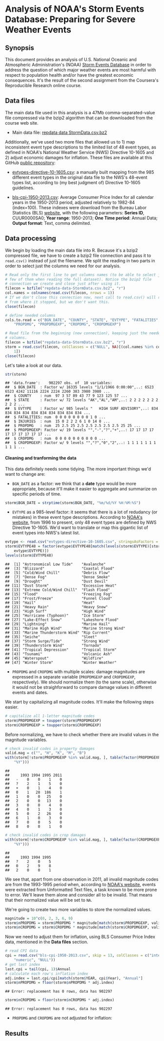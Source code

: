 

# Analysis of NOAA's Storm Events Database: Preparing for Severe Weather Events

## Synopsis
This document provides an analysis of U.S. National Oceanic and Atmospheric Administration's (NOAA) [Storm Events Database](http://www.ncdc.noaa.gov/stormevents/) in order to address the question of which major weather events are most harmful with respect to population health and/or have the greatest economic consequences. It's the result of the second assignment from the Coursera's Reproducible Research online course.

## Data files

The main data file used in this analysis is a 47Mb comma-separated-value file compressed via the bzip2 algorithm that can be downloaded from the course web site.
* Main data file: [repdata data StormData.csv.bz2](https://d396qusza40orc.cloudfront.net/repdata%2Fdata%2FStormData.csv.bz2)

Additionally, we've used two more files that allowed us to 1) map inconsistent event type descriptions to the limited list of 48 event types, as defined in NOAA's National Weather Service (NWS) Directive 10-1605 and 2) adjust economic damages for inflation. These files are available at this GitHub [public repository](https://github.com/pjpjean/RepData_PeerAssessment2):
* [evtypes-directive-10-1605.csv](https://raw.githubusercontent.com/pjpjean/RepData_PeerAssessment2/master/evtypes-directive-10-1605.csv): a manually built mapping from the 985 different event types in the original data file to the NWS's 48-event types list, according to (my best judgment of) Directive 10-1605 guidelines.

* [bls-cpi-1950-2013.csv](https://raw.githubusercontent.com/pjpjean/RepData_PeerAssessment2/master/bls-cpi-1950-2013.csv): Average Consumer Price Index for all calendar years in the 1950-2013 period, adjusted relatively to 1982-84 (index=100). These indexes were download from the Bureau Labor Statistics (BLS) [website](http://data.bls.gov/pdq/SurveyOutputServlet), with the following parameters: **Series ID**, CUUR0000SA0; **Year range**: 1950-2013; **One Time period**: Annual Data; **Output format**: Text, comma delimited.


## Data processing
We begin by loading the main data file into R. Because it's a bzip2 compressed file,  we have to create a bzip2 file connection and pass it to `read.csv()` instead of just the filename. We split the reading in two parts in order to select just the columns we need for our analysis.



```r
# Read only the first line to get columns names (to be able to select just a
# few of them when reading the full dataset). Notice the bzip2 file
# connection we create and close just after using it.
filecon = bzfile("repdata-data-StormData.csv.bz2", "r")
col.names = colnames(read.csv(filecon, nrows = 1))
# If we don't close this connection now, next call to read.csv() will resume
# from where it stopped, but we don't want this.
close(filecon)

# define needed columns
cols.to.read = c("BGN_DATE", "COUNTY", "STATE", "EVTYPE", "FATALITIES", "INJURIES", 
    "PROPDMG", "PROPDMGEXP", "CROPDMG", "CROPDMGEXP")

# Read file from the beginning (new connection), keeping just the needed
# columns.
filecon = bzfile("repdata-data-StormData.csv.bz2", "r")
storm = read.csv(filecon, colClasses = c("NULL", NA)[(col.names %in% cols.to.read) + 
    1])
close(filecon)
```


Let's take a look at our data.

```r
str(storm)
```

```
## 'data.frame':	902297 obs. of  10 variables:
##  $ BGN_DATE  : Factor w/ 16335 levels "1/1/1966 0:00:00",..: 6523 6523 4242 11116 2224 2224 2260 383 3980 3980 ...
##  $ COUNTY    : num  97 3 57 89 43 77 9 123 125 57 ...
##  $ STATE     : Factor w/ 72 levels "AK","AL","AM",..: 2 2 2 2 2 2 2 2 2 2 ...
##  $ EVTYPE    : Factor w/ 985 levels "   HIGH SURF ADVISORY",..: 834 834 834 834 834 834 834 834 834 834 ...
##  $ FATALITIES: num  0 0 0 0 0 0 0 0 1 0 ...
##  $ INJURIES  : num  15 0 2 2 2 6 1 0 14 0 ...
##  $ PROPDMG   : num  25 2.5 25 2.5 2.5 2.5 2.5 2.5 25 25 ...
##  $ PROPDMGEXP: Factor w/ 19 levels "","-","?","+",..: 17 17 17 17 17 17 17 17 17 17 ...
##  $ CROPDMG   : num  0 0 0 0 0 0 0 0 0 0 ...
##  $ CROPDMGEXP: Factor w/ 9 levels "","?","0","2",..: 1 1 1 1 1 1 1 1 1 1 ...
```


#### Cleaning and tranforming the data
This data definitely needs some tidying. The more important things we'd want to change are:
* `BGN_DATE` as a factor: we think that a **date** type would be more appropriate, because it'll make it easier to aggregate and summarize on specific periods of time.


```r
storm$BGN_DATE = strptime(storm$BGN_DATE, "%m/%d/%Y %H:%M:%S")
```


* `EVTYPE` as a 985-level factor: it seems that there is a lot of redudancy (or mistakes) in these event type descriptions. According to [NOAA's website](http://www.ncdc.noaa.gov/stormevents/details.jsp?type=eventtype), from 1996 to present, only 48 event types are defined by NWS Directive 10-1605. We'd want to translate or map this gigantic list of event types into NWS's latest list.


```r
evtype <- read.csv("evtypes-directive-10-1605.csv", stringsAsFactors = FALSE)
storm$EVTYPE48 = factor(evtype$EVTYPE48[match(levels(storm$EVTYPE)[storm$EVTYPE], 
    evtype$EVTYPE)])
levels(storm$EVTYPE48)
```

```
##  [1] "Astronomical Low Tide"    "Avalanche"               
##  [3] "Blizzard"                 "Coastal Flood"           
##  [5] "Cold/Wind Chill"          "Debris Flow"             
##  [7] "Dense Fog"                "Dense Smoke"             
##  [9] "Drought"                  "Dust Devil"              
## [11] "Dust Storm"               "Excessive Heat"          
## [13] "Extreme Cold/Wind Chill"  "Flash Flood"             
## [15] "Flood"                    "Freezing Fog"            
## [17] "Frost/Freeze"             "Funnel Cloud"            
## [19] "Hail"                     "Heat"                    
## [21] "Heavy Rain"               "Heavy Snow"              
## [23] "High Surf"                "High Wind"               
## [25] "Hurricane (Typhoon)"      "Ice Storm"               
## [27] "Lake-Effect Snow"         "Lakeshore Flood"         
## [29] "Lightning"                "Marine Hail"             
## [31] "Marine High Wind"         "Marine Strong Wind"      
## [33] "Marine Thunderstorm Wind" "Rip Current"             
## [35] "Seiche"                   "Sleet"                   
## [37] "Storm Surge/Tide"         "Strong Wind"             
## [39] "Thunderstorm Wind"        "Tornado"                 
## [41] "Tropical Depression"      "Tropical Storm"          
## [43] "Tsunami"                  "Volcanic Ash"            
## [45] "Waterspout"               "Wildfire"                
## [47] "Winter Storm"             "Winter Weather"
```


* `PROPDMG` and `CROPDMG` with multiple scales: damage magnitudes are expressed in a separate variable (`PROPDMGEXP` and `CROPDMGEXP`, respectively). We should normalize them (to the same scale), otherwise it would not be straighforward to compare damage values in different events and dates.

We start by capitalizing all magnitude codes. It'll make the following steps easier.

```r
# capitalize all 1-letter magnitude codes
storm$PROPDMGEXP = toupper(storm$PROPDMGEXP)
storm$CROPDMGEXP = toupper(storm$CROPDMGEXP)
```


Before normalizing, we have to check whether there are invalid values in the magnitude variables.

```r
# check invalid codes in property damages
valid.mag = c("", "H", "K", "M", "B")
with(storm[!storm$PROPDMGEXP %in% valid.mag, ], table(factor(PROPDMGEXP), format(BGN_DATE, 
    "%Y")))
```

```
##    
##     1993 1994 1995 2011
##   -    0    0    1    0
##   ?    2    1    5    0
##   +    0    1    4    0
##   0    1   28  186    1
##   1    0    0   25    0
##   2    0    0   13    0
##   3    0    0    4    0
##   4    0    1    3    0
##   5    0    2   26    0
##   6    1    0    3    0
##   7    0    0    5    0
##   8    0    0    1    0
```

```r
# check invalid codes in crop damages
with(storm[!storm$CROPDMGEXP %in% valid.mag, ], table(factor(CROPDMGEXP), format(BGN_DATE, 
    "%Y")))
```

```
##    
##     1993 1994 1995
##   ?    2    0    5
##   0    2    9    8
##   2    0    0    1
```

We see that, apart from one observation in 2011, all invalid magnitude codes are from the 1993-1995 period when, according to [NOAA's website](http://www.ncdc.noaa.gov/stormevents/details.jsp?type=eventtype), events were extracted from Unformatted Text files, a task known to be more prone to error. We'll leave them alone and consider all to be invalid. That means that their normalized value will be set to `NA`.

We're going to create two more variables to store the normalized values.

```r
magnitude = 10^c(0, 2, 3, 6, 9)
storm$nPROPDMG = storm$PROPDMG * magnitude[match(storm$PROPDMGEXP, valid.mag)]
storm$nCROPDMG = storm$CROPDMG * magnitude[match(storm$CROPDMGEXP, valid.mag)]
```


Now we need to adjust them for inflation, using BLS Consumer Price Index data, mentioned in the **Data files** section.

```r
# read CPI data
cpi = read.csv("bls-cpi-1950-2013.csv", skip = 13, colClasses = c("integer", 
    "numeric", "NULL"))
# get last index
last.cpi = tail(cpi, 1)$Annual
# calculate each row's inflation index
adj.index = last.cpi/cpi[match(storm$YEAR, cpi$Year), "Annual"]
storm$nPROPDMG = floor(storm$nPROPDMG * adj.index)
```

```
## Error: replacement has 0 rows, data has 902297
```

```r
storm$nCROPDMG = floor(storm$nCROPDMG * adj.index)
```

```
## Error: replacement has 0 rows, data has 902297
```


* `PROPDMG` and `CROPDMG` are not adjusted for inflation: 
## Results
